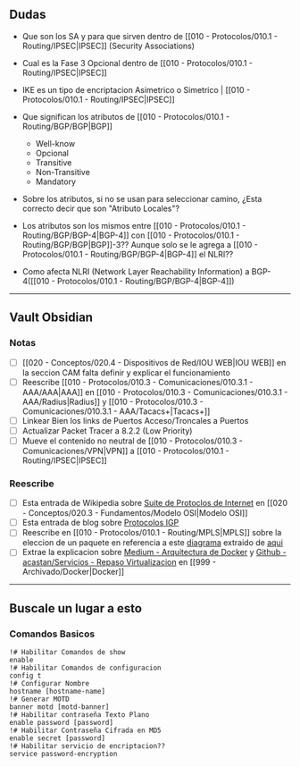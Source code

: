 ## Dudas
- Que son los SA y para que sirven dentro de [[010 - Protocolos/010.1 - Routing/IPSEC|IPSEC]] (Security Associations)
- Cual es la Fase 3 Opcional dentro de [[010 - Protocolos/010.1 - Routing/IPSEC|IPSEC]]
- IKE es un tipo de encriptacion Asimetrico o Simetrico | [[010 - Protocolos/010.1 - Routing/IPSEC|IPSEC]]
- Que significan los atributos de [[010 - Protocolos/010.1 - Routing/BGP/BGP|BGP]]
	- Well-know
	- Opcional
	- Transitive
	- Non-Transitive
	- Mandatory

- Sobre los atributos, si no se usan para seleccionar camino, ¿Esta correcto decir que son "Atributo Locales"?
- Los atributos son los mismos entre [[010 - Protocolos/010.1 - Routing/BGP/BGP-4|BGP-4]] con [[010 - Protocolos/010.1 - Routing/BGP/BGP|BGP]]-3?? Aunque solo se le agrega a [[010 - Protocolos/010.1 - Routing/BGP/BGP-4|BGP-4]] el NLRI??
- Como afecta NLRI (Network Layer Reachability Information) a BGP-4([[010 - Protocolos/010.1 - Routing/BGP/BGP-4|BGP-4]])

---
## Vault Obsidian
### Notas
- [ ] [[020 - Conceptos/020.4 - Dispositivos de Red/IOU WEB|IOU WEB]] en la seccion CAM falta definir y explicar el funcionamiento
- [ ] Reescribe [[010 - Protocolos/010.3 - Comunicaciones/010.3.1 - AAA/AAA|AAA]] en [[010 - Protocolos/010.3 - Comunicaciones/010.3.1 - AAA/Radius|Radius]] y [[010 - Protocolos/010.3 - Comunicaciones/010.3.1 - AAA/Tacacs+|Tacacs+]]
- [ ] Linkear Bien los links de Puertos Acceso/Troncales a Puertos
- [ ] Actualizar Packet Tracer a 8.2.2 (Low Priority)
- [ ] Mueve el contenido no neutral de [[010 - Protocolos/010.3 - Comunicaciones/VPN|VPN]] a [[010 - Protocolos/010.1 - Routing/IPSEC|IPSEC]]

### Reescribe
- [ ] Esta entrada de Wikipedia sobre [Suite de Protoclos de Internet](https://en.wikipedia.org/wiki/Template:Internet_protocol_suite) en [[020 - Conceptos/020.3 - Fundamentos/Modelo OSI|Modelo OSI]]
- [ ] Esta entrada de blog sobre [Protocolos IGP](https://disenoredesuptc.blogspot.com/2015/09/protocolos-igp.html)
- [ ] Reescribe en [[010 - Protocolos/010.1 - Routing/MPLS|MPLS]] sobre la eleccion de un paquete en referencia a este [diagrama](http://networkstatic.net/wp-content/uploads/2012/04/flow.jpg) extraido de [aqui](http://networkstatic.net/juniper-and-cisco-comparisons-of-rib-lib-fib-and-lfib-tables/)
- [ ] Extrae la explicacion sobre [Medium - Arquitectura de Docker](https://medium.com/@ravipatel.it/understanding-docker-architecture-a-comprehensive-guide-5ce9129df1a4) y [Github - acastan/Servicios - Repaso Virtualizacion](https://github.com/acastan/Servicios/blob/master/repaso/Ejercicio%200a%20-%20repaso%20Virtualizaci%C3%B3n%20-%20Docker.md) en [[999 - Archivado/Docker|Docker]]

---
## Buscale un lugar a esto
### Comandos Basicos
```
!# Habilitar Comandos de show
enable
!# Habilitar Comandos de configuracion
config t
!# Configurar Nombre
hostname [hostname-name]
!# Generar MOTD
banner motd [motd-banner]
!# Habilitar contraseña Texto Plano
enable password [password]
!# Habilitar Contraseña Cifrada en MD5
enable secret [password]
!# Habilitar servicio de encriptacion??
service password-encryption
```